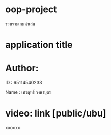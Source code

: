 # oop-project
รวบรวมเกมน่าเล่น
# application title
# Author:
ID : 65114540233

Name : เทวฤทธิ์ วงษาบุตร
# video: link [public/ubu]
xxooxx

